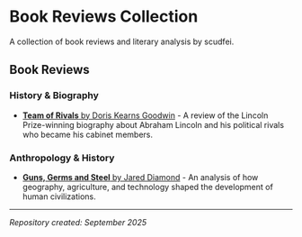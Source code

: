 # Book Reviews Collection

A collection of book reviews and literary analysis by scudfei.

## Book Reviews

### History & Biography
- [**Team of Rivals** by Doris Kearns Goodwin](./team-of-rivals-review.md) - A review of the Lincoln Prize-winning biography about Abraham Lincoln and his political rivals who became his cabinet members.

### Anthropology & History  
- [**Guns, Germs and Steel** by Jared Diamond](./guns-germs-steel-review.md) - An analysis of how geography, agriculture, and technology shaped the development of human civilizations.

---

*Repository created: September 2025*